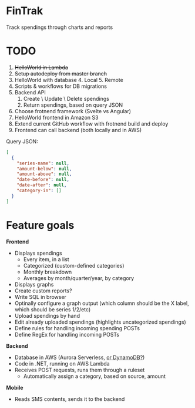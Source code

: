 # FinTrak
Track spendings through charts and reports

# TODO
1. ~~HelloWorld in Lambda~~
2. ~~Setup autodeploy from master branch~~
3. HelloWorld with database
   4. Local
   5. Remote
6. Scripts & workflows for DB migrations 
7. Backend API
   1. Create \ Update \ Delete spendings
   2. Return spendings, based on query JSON
8. Choose frotnend framework (Svelte vs Angular)
9. HelloWorld frontend in Amazon S3
10. Extend current GitHub workflow with frotnend build and deploy
11. Frontend can call backend (both locally and in AWS)

Query JSON:
```json
[
  {
    "series-name": null,
    "amount-below": null,
    "amount-above": null,
    "date-before": null,
    "date-after": null,
    "category-in": []
  }
]
```

# Feature goals
**Frontend**
- Displays spendings
  - Every item, in a list
  - Categorized (custom-defined categories)
  - Monthly breakdown
  - Averages by month/quarter/year, by category
 - Displays graphs
 - Create custom reports?
  - Write SQL in browser
  - Optinally configure a graph output (which column should be the X label, which should be series 1/2/etc)
 - Upload spendings by hand
 - Edit already uploaded spendings (highlights uncategorized spendings)
 - Define rules for handling incoming spending POSTs
 - Define RegEx for handling incoming POSTs

**Backend**
- Database in AWS (Aurora Serverless, [or DynamoDB?](https://aws.amazon.com/free/database/))
- Code in .NET, running on AWS Lambda
- Receives POST requests, runs them through a ruleset
  - Automatically assign a category, based on source, amount

**Mobile**
- Reads SMS contents, sends it to the backend
